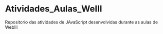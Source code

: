 # Atividades_Aulas_WeIII
Repositorio das atividades de JAvaScript desenvolvidas durante as aulas de WebIII

